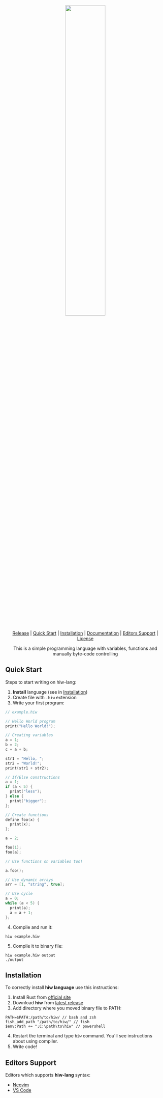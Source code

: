 <div align="center">
  <picture>
    <source media="(prefers-color-scheme: dark)" srcset="https://github.com/mealet/hiw/assets/110933288/dc24f25f-707e-472d-8305-f66a6d147670">
    <source media="(prefers-color-scheme: light)" srcset="https://github.com/mealet/hiw/assets/110933288/0cf160ac-ec86-4e24-8b15-05d732c712a6">
    <img src="https://github.com/mealet/hiw/assets/110933288/0cf160ac-ec86-4e24-8b15-05d732c712a6" width="50%"/>
  </picture>

  [Release] | [Quick Start] | [Installation] | [Documentation] | [Editors Support] | [License]

  This is a simple programming language with variables, functions and manually byte-code controlling
</div>

[Release]: https://github.com/mealet/hiw/releases/latest
[Installation]: https://github.com/mealet/hiw/tree/master?tab=readme-ov-file#installation
[Quick Start]: https://github.com/mealet/hiw/tree/master?tab=readme-ov-file#quick-start
[Documentation]: https://github.com/mealet/hiw
[Editors Support]: https://github.com/mealet/hiw/tree/master?tab=readme-ov-file#editors-support
[License]: https://github.com/mealet/hiw/LICENSE

## Quick Start
Steps to start writing on hiw-lang:
1. **Install** language (see in [Installation])
2. Create file with `.hiw` extension
3. Write your first program:

```cpp
// example.hiw

// Hello World program
print("Hello World!");

// Creating variables
a = 1;
b = 2;
c = a + b;

str1 = "Hello, ";
str2 = "World!";
print(str1 + str2);

// If/Else constructions
a = 1;
if (a < 5) {
  print("less");
} else {
  print("bigger");
};

// Create functions
define foo(x) {
  print(x);
};

a = 2;

foo(1);
foo(a);

// Use functions on variables too!

a.foo();

// Use dynamic arrays
arr = [1, "string", true];

// Use cycle
a = 0;
while (a < 5) {
  print(a);
  a = a + 1;
};
```
4. Compile and run it:
```
hiw example.hiw
```
5. Compile it to binary file:
```
hiw example.hiw output
./output
```

## Installation
To correctly install **hiw language** use this instructions:
1. Install Rust from [official site](https://www.rust-lang.org/)
2. Download **hiw** from [latest release][Release]
3. Add directory where you moved binary file to PATH:
```
PATH=$PATH:/path/to/hiw/ // bash and zsh
fish_add_path "/path/to/hiw/" // fish
$env:Path += ";C:\path\to\hiw" // powershell 
```
4. Restart the terminal and type `hiw` command. You'll see instructions about using compiler.
5. Write code!

## Editors Support
Editors which supports **hiw-lang** syntax:
* [Neovim](https://github.com/mealet/hiw/blob/master/syntax-highlight/neovim/Neovim%20Syntax%20Support.md)
* [VS Code](https://marketplace.visualstudio.com/items?itemName=mealet.hiw-language)
